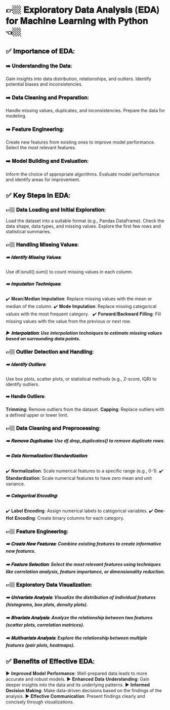 # 👉🏼 𝐄𝐱𝐩𝐥𝐨𝐫𝐚𝐭𝐨𝐫𝐲 𝐃𝐚𝐭𝐚 𝐀𝐧𝐚𝐥𝐲𝐬𝐢𝐬 (𝐄𝐃𝐀) 𝐟𝐨𝐫 𝐌𝐚𝐜𝐡𝐢𝐧𝐞 𝐋𝐞𝐚𝐫𝐧𝐢𝐧𝐠 𝐰𝐢𝐭𝐡 𝐏𝐲𝐭𝐡𝐨𝐧 👈🏼


## ✅ 𝐈𝐦𝐩𝐨𝐫𝐭𝐚𝐧𝐜𝐞 𝐨𝐟 𝐄𝐃𝐀:



### ➡️ 𝐔𝐧𝐝𝐞𝐫𝐬𝐭𝐚𝐧𝐝𝐢𝐧𝐠 𝐭𝐡𝐞 𝐃𝐚𝐭𝐚:
Gain insights into data distribution, relationships, and outliers.
Identify potential biases and inconsistencies.

### ➡️ 𝐃𝐚𝐭𝐚 𝐂𝐥𝐞𝐚𝐧𝐢𝐧𝐠 𝐚𝐧𝐝 𝐏𝐫𝐞𝐩𝐚𝐫𝐚𝐭𝐢𝐨𝐧:
Handle missing values, duplicates, and inconsistencies.
Prepare the data for modeling.

### ➡️ 𝐅𝐞𝐚𝐭𝐮𝐫𝐞 𝐄𝐧𝐠𝐢𝐧𝐞𝐞𝐫𝐢𝐧𝐠:
Create new features from existing ones to improve model performance.
Select the most relevant features.

### ➡️ 𝐌𝐨𝐝𝐞𝐥 𝐁𝐮𝐢𝐥𝐝𝐢𝐧𝐠 𝐚𝐧𝐝 𝐄𝐯𝐚𝐥𝐮𝐚𝐭𝐢𝐨𝐧:
Inform the choice of appropriate algorithms.
Evaluate model performance and identify areas for improvement.



## ✅ 𝐊𝐞𝐲 𝐒𝐭𝐞𝐩𝐬 𝐢𝐧 𝐄𝐃𝐀: 

### 👉🏼 𝐃𝐚𝐭𝐚 𝐋𝐨𝐚𝐝𝐢𝐧𝐠 𝐚𝐧𝐝 𝐈𝐧𝐢𝐭𝐢𝐚𝐥 𝐄𝐱𝐩𝐥𝐨𝐫𝐚𝐭𝐢𝐨𝐧:

Load the dataset into a suitable format (e.g., Pandas DataFrame).
Check the data shape, data types, and missing values.
Explore the first few rows and statistical summaries.

### 👉🏼 𝐇𝐚𝐧𝐝𝐥𝐢𝐧𝐠 𝐌𝐢𝐬𝐬𝐢𝐧𝐠 𝐕𝐚𝐥𝐮𝐞𝐬:

##### ➡️ 𝐈𝐝𝐞𝐧𝐭𝐢𝐟𝐲 𝐌𝐢𝐬𝐬𝐢𝐧𝐠 𝐕𝐚𝐥𝐮𝐞𝐬:

Use df.isnull().sum() to count missing values in each column.


##### ➡️ 𝐈𝐦𝐩𝐮𝐭𝐚𝐭𝐢𝐨𝐧 𝐓𝐞𝐜𝐡𝐧𝐢𝐪𝐮𝐞𝐬:
✔️ 𝐌𝐞𝐚𝐧/𝐌𝐞𝐝𝐢𝐚𝐧 𝐈𝐦𝐩𝐮𝐭𝐚𝐭𝐢𝐨𝐧: Replace missing values with the mean or median of the column.
✔️ 𝐌𝐨𝐝𝐞 𝐈𝐦𝐩𝐮𝐭𝐚𝐭𝐢𝐨𝐧: Replace missing categorical values with the most frequent category.   
✔️ 𝐅𝐨𝐫𝐰𝐚𝐫𝐝/𝐁𝐚𝐜𝐤𝐰𝐚𝐫𝐝 𝐅𝐢𝐥𝐥𝐢𝐧𝐠: Fill missing values with the value from the previous or next row.


##### ▶️ 𝐈𝐧𝐭𝐞𝐫𝐩𝐨𝐥𝐚𝐭𝐢𝐨𝐧: Use interpolation techniques to estimate missing values based on surrounding data points.



### 👉🏼 𝐎𝐮𝐭𝐥𝐢𝐞𝐫 𝐃𝐞𝐭𝐞𝐜𝐭𝐢𝐨𝐧 𝐚𝐧𝐝 𝐇𝐚𝐧𝐝𝐥𝐢𝐧𝐠:

##### ➡️ 𝐈𝐝𝐞𝐧𝐭𝐢𝐟𝐲 𝐎𝐮𝐭𝐥𝐢𝐞𝐫𝐬:
Use box plots, scatter plots, or statistical methods (e.g., Z-score, IQR) to identify outliers.


#### ➡️ 𝐇𝐚𝐧𝐝𝐥𝐞 𝐎𝐮𝐭𝐥𝐢𝐞𝐫𝐬:
𝐓𝐫𝐢𝐦𝐦𝐢𝐧𝐠: Remove outliers from the dataset.
𝐂𝐚𝐩𝐩𝐢𝐧𝐠: Replace outliers with a defined upper or lower limit.


### 👉🏼 𝐃𝐚𝐭𝐚 𝐂𝐥𝐞𝐚𝐧𝐢𝐧𝐠 𝐚𝐧𝐝 𝐏𝐫𝐞𝐩𝐫𝐨𝐜𝐞𝐬𝐬𝐢𝐧𝐠:

##### ➡️ 𝐑𝐞𝐦𝐨𝐯𝐞 𝐃𝐮𝐩𝐥𝐢𝐜𝐚𝐭𝐞𝐬: Use df.drop_duplicates() to remove duplicate rows.


##### ➡️ 𝐃𝐚𝐭𝐚 𝐍𝐨𝐫𝐦𝐚𝐥𝐢𝐳𝐚𝐭𝐢𝐨𝐧/𝐒𝐭𝐚𝐧𝐝𝐚𝐫𝐝𝐢𝐳𝐚𝐭𝐢𝐨𝐧:
✔️ 𝐍𝐨𝐫𝐦𝐚𝐥𝐢𝐳𝐚𝐭𝐢𝐨𝐧: Scale numerical features to a specific range (e.g., 0-1).
✔️ 𝐒𝐭𝐚𝐧𝐝𝐚𝐫𝐝𝐢𝐳𝐚𝐭𝐢𝐨𝐧: Scale numerical features to have zero mean and unit variance.


##### ➡️ 𝐂𝐚𝐭𝐞𝐠𝐨𝐫𝐢𝐜𝐚𝐥 𝐄𝐧𝐜𝐨𝐝𝐢𝐧𝐠:
✔️ 𝐋𝐚𝐛𝐞𝐥 𝐄𝐧𝐜𝐨𝐝𝐢𝐧𝐠: Assign numerical labels to categorical variables.
✔️ 𝐎𝐧𝐞-𝐇𝐨𝐭 𝐄𝐧𝐜𝐨𝐝𝐢𝐧𝐠: Create binary columns for each category.


### 👉🏼 𝐅𝐞𝐚𝐭𝐮𝐫𝐞 𝐄𝐧𝐠𝐢𝐧𝐞𝐞𝐫𝐢𝐧𝐠:

##### ➡️ 𝐂𝐫𝐞𝐚𝐭𝐞 𝐍𝐞𝐰 𝐅𝐞𝐚𝐭𝐮𝐫𝐞𝐬: Combine existing features to create informative new features.


##### ➡️ 𝐅𝐞𝐚𝐭𝐮𝐫𝐞 𝐒𝐞𝐥𝐞𝐜𝐭𝐢𝐨𝐧: Select the most relevant features using techniques like correlation analysis, feature importance, or dimensionality reduction.


### 👉🏼 𝐄𝐱𝐩𝐥𝐨𝐫𝐚𝐭𝐨𝐫𝐲 𝐃𝐚𝐭𝐚 𝐕𝐢𝐬𝐮𝐚𝐥𝐢𝐳𝐚𝐭𝐢𝐨𝐧:


##### ➡️ 𝐔𝐧𝐢𝐯𝐚𝐫𝐢𝐚𝐭𝐞 𝐀𝐧𝐚𝐥𝐲𝐬𝐢𝐬: Visualize the distribution of individual features (histograms, box plots, density plots).


##### ➡️ 𝐁𝐢𝐯𝐚𝐫𝐢𝐚𝐭𝐞 𝐀𝐧𝐚𝐥𝐲𝐬𝐢𝐬: Analyze the relationship between two features (scatter plots, correlation matrices).


##### ➡️ 𝐌𝐮𝐥𝐭𝐢𝐯𝐚𝐫𝐢𝐚𝐭𝐞 𝐀𝐧𝐚𝐥𝐲𝐬𝐢𝐬: Explore the relationship between multiple features (pair plots, heatmaps).




## ✅ 𝐁𝐞𝐧𝐞𝐟𝐢𝐭𝐬 𝐨𝐟 𝐄𝐟𝐟𝐞𝐜𝐭𝐢𝐯𝐞 𝐄𝐃𝐀:

▶️ 𝐈𝐦𝐩𝐫𝐨𝐯𝐞𝐝 𝐌𝐨𝐝𝐞𝐥 𝐏𝐞𝐫𝐟𝐨𝐫𝐦𝐚𝐧𝐜𝐞: Well-prepared data leads to more accurate and robust models.
▶️ 𝐄𝐧𝐡𝐚𝐧𝐜𝐞𝐝 𝐃𝐚𝐭𝐚 𝐔𝐧𝐝𝐞𝐫𝐬𝐭𝐚𝐧𝐝𝐢𝐧𝐠: Gain deeper insights into the data and its underlying patterns.
▶️ 𝐈𝐧𝐟𝐨𝐫𝐦𝐞𝐝 𝐃𝐞𝐜𝐢𝐬𝐢𝐨𝐧 𝐌𝐚𝐤𝐢𝐧𝐠: Make data-driven decisions based on the findings of the analysis.
▶️ 𝐄𝐟𝐟𝐞𝐜𝐭𝐢𝐯𝐞 𝐂𝐨𝐦𝐦𝐮𝐧𝐢𝐜𝐚𝐭𝐢𝐨𝐧: Present findings clearly and concisely through visualizations.
